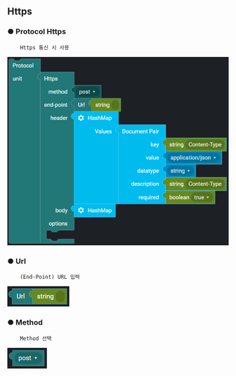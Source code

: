 ## Https

### ● Protocol Https

        Https 통신 시 사용

![](../../../../img/assets/image%20%28110%29.png)

### ● Url

        (End-Point) URL 입력

![](../../../../img/assets/image%20%2887%29.png)

### ● Method

        Method 선택

![type : post, get, put, delete, pahch](../../../../img/assets/image%20%28138%29.png)
